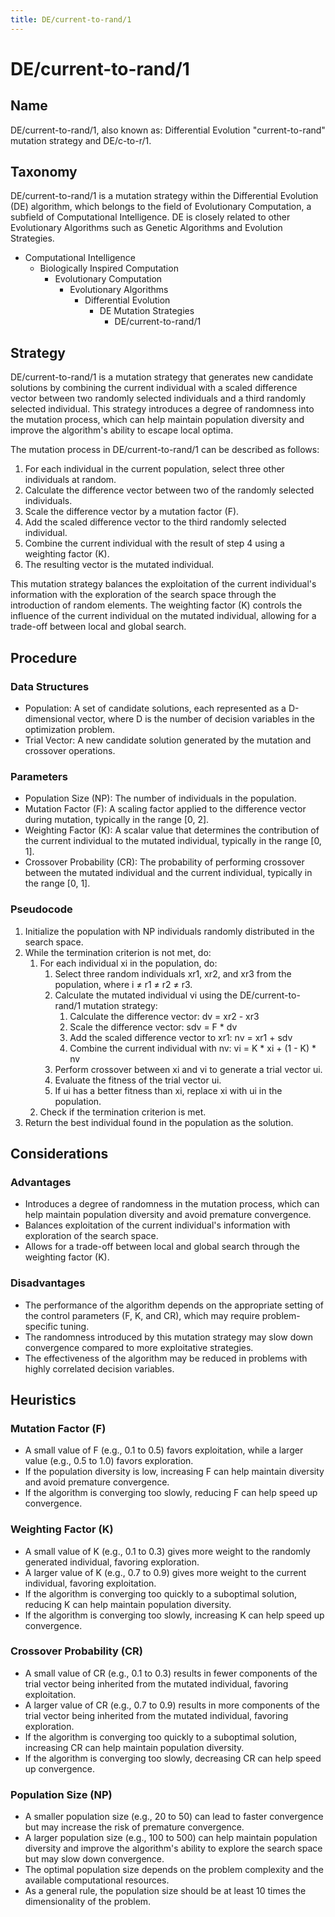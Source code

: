 ```yaml
---
title: DE/current-to-rand/1
---
```

# DE/current-to-rand/1

## Name

DE/current-to-rand/1, also known as: Differential Evolution "current-to-rand" mutation strategy and DE/c-to-r/1.

## Taxonomy

DE/current-to-rand/1 is a mutation strategy within the Differential Evolution (DE) algorithm, which belongs to the field of Evolutionary Computation, a subfield of Computational Intelligence. DE is closely related to other Evolutionary Algorithms such as Genetic Algorithms and Evolution Strategies.

- Computational Intelligence
  - Biologically Inspired Computation
    - Evolutionary Computation
      - Evolutionary Algorithms
        - Differential Evolution
          - DE Mutation Strategies
            - DE/current-to-rand/1

## Strategy

DE/current-to-rand/1 is a mutation strategy that generates new candidate solutions by combining the current individual with a scaled difference vector between two randomly selected individuals and a third randomly selected individual. This strategy introduces a degree of randomness into the mutation process, which can help maintain population diversity and improve the algorithm's ability to escape local optima.

The mutation process in DE/current-to-rand/1 can be described as follows:

1. For each individual in the current population, select three other individuals at random.
2. Calculate the difference vector between two of the randomly selected individuals.
3. Scale the difference vector by a mutation factor (F).
4. Add the scaled difference vector to the third randomly selected individual.
5. Combine the current individual with the result of step 4 using a weighting factor (K).
6. The resulting vector is the mutated individual.

This mutation strategy balances the exploitation of the current individual's information with the exploration of the search space through the introduction of random elements. The weighting factor (K) controls the influence of the current individual on the mutated individual, allowing for a trade-off between local and global search.

## Procedure

### Data Structures

- Population: A set of candidate solutions, each represented as a D-dimensional vector, where D is the number of decision variables in the optimization problem.
- Trial Vector: A new candidate solution generated by the mutation and crossover operations.

### Parameters

- Population Size (NP): The number of individuals in the population.
- Mutation Factor (F): A scaling factor applied to the difference vector during mutation, typically in the range [0, 2].
- Weighting Factor (K): A scalar value that determines the contribution of the current individual to the mutated individual, typically in the range [0, 1].
- Crossover Probability (CR): The probability of performing crossover between the mutated individual and the current individual, typically in the range [0, 1].

### Pseudocode

1. Initialize the population with NP individuals randomly distributed in the search space.
2. While the termination criterion is not met, do:
   1. For each individual xi in the population, do:
      1. Select three random individuals xr1, xr2, and xr3 from the population, where i ≠ r1 ≠ r2 ≠ r3.
      2. Calculate the mutated individual vi using the DE/current-to-rand/1 mutation strategy:
         1. Calculate the difference vector: dv = xr2 - xr3
         2. Scale the difference vector: sdv = F * dv
         3. Add the scaled difference vector to xr1: nv = xr1 + sdv
         4. Combine the current individual with nv: vi = K * xi + (1 - K) * nv
      3. Perform crossover between xi and vi to generate a trial vector ui.
      4. Evaluate the fitness of the trial vector ui.
      5. If ui has a better fitness than xi, replace xi with ui in the population.
   2. Check if the termination criterion is met.
3. Return the best individual found in the population as the solution.

## Considerations

### Advantages

- Introduces a degree of randomness in the mutation process, which can help maintain population diversity and avoid premature convergence.
- Balances exploitation of the current individual's information with exploration of the search space.
- Allows for a trade-off between local and global search through the weighting factor (K).

### Disadvantages

- The performance of the algorithm depends on the appropriate setting of the control parameters (F, K, and CR), which may require problem-specific tuning.
- The randomness introduced by this mutation strategy may slow down convergence compared to more exploitative strategies.
- The effectiveness of the algorithm may be reduced in problems with highly correlated decision variables.

## Heuristics

### Mutation Factor (F)

- A small value of F (e.g., 0.1 to 0.5) favors exploitation, while a larger value (e.g., 0.5 to 1.0) favors exploration.
- If the population diversity is low, increasing F can help maintain diversity and avoid premature convergence.
- If the algorithm is converging too slowly, reducing F can help speed up convergence.

### Weighting Factor (K)

- A small value of K (e.g., 0.1 to 0.3) gives more weight to the randomly generated individual, favoring exploration.
- A larger value of K (e.g., 0.7 to 0.9) gives more weight to the current individual, favoring exploitation.
- If the algorithm is converging too quickly to a suboptimal solution, reducing K can help maintain population diversity.
- If the algorithm is converging too slowly, increasing K can help speed up convergence.

### Crossover Probability (CR)

- A small value of CR (e.g., 0.1 to 0.3) results in fewer components of the trial vector being inherited from the mutated individual, favoring exploitation.
- A larger value of CR (e.g., 0.7 to 0.9) results in more components of the trial vector being inherited from the mutated individual, favoring exploration.
- If the algorithm is converging too quickly to a suboptimal solution, increasing CR can help maintain population diversity.
- If the algorithm is converging too slowly, decreasing CR can help speed up convergence.

### Population Size (NP)

- A smaller population size (e.g., 20 to 50) can lead to faster convergence but may increase the risk of premature convergence.
- A larger population size (e.g., 100 to 500) can help maintain population diversity and improve the algorithm's ability to explore the search space but may slow down convergence.
- The optimal population size depends on the problem complexity and the available computational resources.
- As a general rule, the population size should be at least 10 times the dimensionality of the problem.

